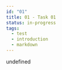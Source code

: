 ```yaml
---
id: "01"
title: 01 - Task 01
status: in-progress
tags:
  - test
  - introduction
  - markdown
---
```

undefined